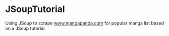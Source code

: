 # JSoupTutorial
Using JSoup to scrape www.mangapanda.com for popular manga list based on a JSoup tutorial.
